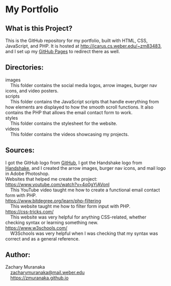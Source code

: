 # My Portfolio

## What is this Project?

This is the GitHub repository for my portfolio, built with HTML, CSS, JavaScript, and PHP. It is hosted at http://icarus.cs.weber.edu/~zm83483, and I set up my [GitHub Pages](https://zmuranaka.github.io) to redirect there as well.

## Directories:

images  
&nbsp;&nbsp;&nbsp;&nbsp;This folder contains the social media logos, arrow images, burger nav icons, and video posters.  
scripts  
&nbsp;&nbsp;&nbsp;&nbsp;This folder contains the JavaScript scripts that handle everything from how elements are displayed to how the smooth scroll functions. It also contains the PHP that allows the email contact form to work.  
styles  
&nbsp;&nbsp;&nbsp;&nbsp;This folder contains the stylesheet for the website.  
videos  
&nbsp;&nbsp;&nbsp;&nbsp;This folder contains the videos showcasing my projects.

## Sources:

I got the GitHub logo from [GitHub](https://github.com/logos), I got the Handshake logo from
[Handshake](https://weber.joinhandshake.com), and I created the arrow images, burger nav icons, and mail logo in Adobe Photoshop.  
Websites that helped me create the project:  
https://www.youtube.com/watch?v=4q0gYjAVonI  
&nbsp;&nbsp;&nbsp;&nbsp;This YouTube video taught me how to create a functional email contact form with PHP.  
https://www.bitdegree.org/learn/php-filtering  
&nbsp;&nbsp;&nbsp;&nbsp;This website taught me how to filter form input with PHP.  
https://css-tricks.com/  
&nbsp;&nbsp;&nbsp;&nbsp;This website was very helpful for anything CSS-related, whether checking syntax or learning something new.  
https://www.w3schools.com/  
&nbsp;&nbsp;&nbsp;&nbsp;W3Schools was very helpful when I was checking that my syntax was correct and as a general reference.

## Author:

Zachary Muranaka  
&nbsp;&nbsp;&nbsp;&nbsp;zacharymuranaka@mail.weber.edu  
&nbsp;&nbsp;&nbsp;&nbsp;https://zmuranaka.github.io
